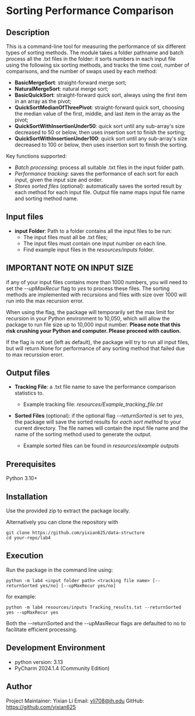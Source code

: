 # Sorting Performance Comparison

## Description
This is a command-line tool for measuring the performance of six different types of sorting methods. The module takes 
a folder pathname and batch process all the .txt files in the folder: it sorts numbers in each input file using the following
six sorting methods, and tracks the time cost, number of comparisons, and the number of swaps used by each method:
- **BasicMergeSort**: straight-forward merge sort;
- **NaturalMergeSort**: natural merge sort;
- **BasicQuickSort**: straight-forward quick sort, always using the first item in an array as the pivot;
- **QuickSortMedianOfThreePivot**: straight-forward quick sort, choosing the median value of the first, middle, and last item in the array as the pivot;
- **QuickSortWithInsertionUnder50**: quick sort until any sub-array's size decreased to 50 or below, then uses insertion sort to finish the sorting;
- **QuickSortWithInsertionUnder100**: quick sort until any sub-array's size decreased to 100 or below, then uses insertion sort to finish the sorting.

Key functions supported:

- *Batch processing*: process all suitable .txt files in the input folder path.
- *Performance tracking*: saves the performance of each sort for each input, given the input size and order.
- *Stores sorted files* (optional): automatically saves the sorted result by each method for each input file. Output file name maps input file name and sorting method name.

## Input files

- **input Folder**: Path to a folder contains all the input files to be run:
  - The input files must all be .txt files;
  - The input files must contain one input number on each line.
  - Find example input files in the *resources/inputs* folder.

## IMPORTANT NOTE ON INPUT SIZE

if any of your input files contains more than 1000 numbers, you will need to set the *--upMaxRecur* flag to *yes* to process these files. 
The sorting methods are implemented with recursions and files with size over 1000 will run into the max recursion error. 

When using the flag, the package will temporarily set the max limit for recursion in your Python environment to 10,050, which will allow the package to run file size up to 10,000 input number.
**Please note that this risk crushing your Python and computer. Please proceed with caution.** 

If the flag is not set (left as default), the package will try
to run all input files, but will return None for performance of any sorting method that failed due to max recurssion erorr.

## Output files

- **Tracking File**: a .txt file name to save the performance comparison statistics to. 
  - Example tracking file: *resources/Example_tracking_file.txt*
  

- **Sorted Files** (optional): if the optional flag *--returnSorted* is set to *yes*, the package will save the sorted results for *each sort method* to
your current directory. The file names will contain the input file name and the name of the sorting method used to generate the output.
  - Example sorted files can be found in *resources/example outputs*


## Prerequisites

Python 3.10+

## Installation

Use the provided zip to extract the package locally. 

Alternatively you can clone the repository with

```
git clone https://github.com/yixian625/data-structure
cd your-repo/lab4
```

## Execution

Run the package in the command line using:

```chatinput
python -m lab4 <input folder path> <tracking file name> [--returnSorted yes/no] [--upMaxRecur yes/no]
```

for example:
```chatinput
python -m lab4 resources/inputs Tracking_results.txt --returnSorted yes --upMaxRecur yes
```

Both the --returnSorted and the --upMaxRecur flags are defaulted to no to facilitate efficient processing.

## Development Environment

- python version: 3.13
- PyCharm 2024.1.4 (Community Edition)

## Author

Project Maintainer: Yixian Li
Email: yli708@jh.edu
GitHub: https://github.com/yixian625